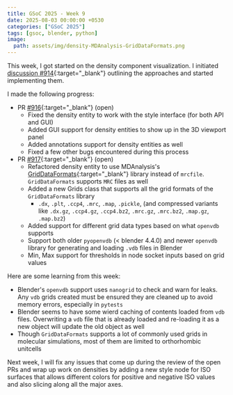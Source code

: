 ```yaml
---
title: GSoC 2025 - Week 9
date: 2025-08-03 00:00:00 +0530
categories: ["GSoC 2025"]
tags: [gsoc, blender, python]
image:
  path: assets/img/density-MDAnalysis-GridDataFormats.png
---
```


This week, I got started on the density component visualization. I initiated [discussion #914](https://github.com/BradyAJohnston/MolecularNodes/discussions/914){:target="_blank"} outlining the approaches and started implementing them.

I made the following progress:

- PR [#916](https://github.com/BradyAJohnston/MolecularNodes/pull/916){:target="_blank"} (open)
  - Fixed the density entity to work with the style interface (for both API and GUI)
  - Added GUI support for density entities to show up in the 3D viewport panel
  - Added annotations support for density entities as well
  - Fixed a few other bugs encountered during this process
- PR [#917](https://github.com/BradyAJohnston/MolecularNodes/pull/917){:target="_blank"} (open)
  - Refactored density entity to use MDAnalysis's [GridDataFormats](https://github.com/MDAnalysis/GridDataFormats){:target="_blank"} library instead of `mrcfile`. `GridDataFormats` supports `MRC` files as well
  - Added a new Grids class that supports all the grid formats of the `GridDataFormats` library
    - `.dx`, `.plt`, `.ccp4`, `.mrc`, `.map`, `.pickle`, (and compressed variants like `.dx.gz`, `.ccp4.gz`, `.ccp4.bz2`, `.mrc.gz`, `.mrc.bz2`, `.map.gz`, `.map.bz2`)
  - Added support for different grid data types based on what `openvdb` supports
  - Support both older `pyopenvdb` (< blender 4.4.0) and newer `openvdb` library for generating and loading `.vdb` files in Blender
  - Min, Max support for thresholds in node socket inputs based on grid values

Here are some learning from this week:

- Blender's `openvdb` support uses `nanogrid` to check and warn for leaks. Any `vdb` grids created must be ensured they are cleaned up to avoid memory errors, especially in `pytests`
- Blender seems to have some wierd caching of contents loaded from `vdb` files. Overwriting a `vdb` file that is already loaded and re-loading it as a new object will update the old object as well
- Though `GridDataFormats` supports a lot of commonly used grids in molecular simulations, most of them are limited to orthorhombic unitcells

Next week, I will fix any issues that come up during the review of the open PRs and wrap up work on densities by adding a new style node for ISO surfaces that allows different colors for positive and negative ISO values and also slicing along all the major axes.
